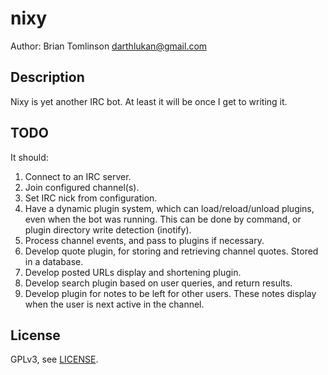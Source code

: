 # nixy

Author: Brian Tomlinson <darthlukan@gmail.com>

## Description

Nixy is yet another IRC bot. At least it will be once I get to writing
it.

## TODO

It should:

1. Connect to an IRC server.
2. Join configured channel(s).
3. Set IRC nick from configuration.
4. Have a dynamic plugin system, which can load/reload/unload plugins,
   even when the bot was running. This can be done by command, or
   plugin directory write detection (inotify).
5. Process channel events, and pass to plugins if necessary.
6. Develop quote plugin, for storing and retrieving channel
   quotes. Stored in a database.
7. Develop posted URLs display and shortening plugin.
8. Develop search plugin based on user queries, and return results.
9. Develop plugin for notes to be left for other users. These notes
   display when the user is next active in the channel.

## License

GPLv3, see [LICENSE](LICENSE).
